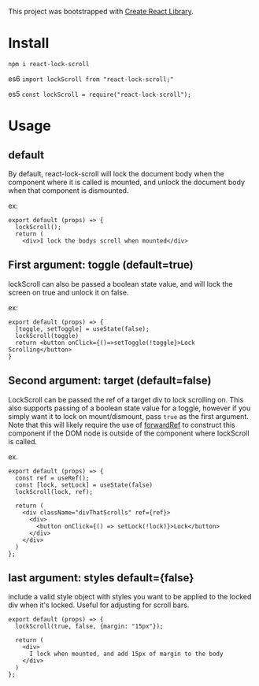 This project was bootstrapped with [Create React Library](https://github.com/dimimikadze/create-react-library).

# Install

`npm i react-lock-scroll`

es6
`import lockScroll from "react-lock-scroll;"`

es5
`const lockScroll = require("react-lock-scroll");`

# Usage

## default

By default, react-lock-scroll will lock the document body when the component where it is called is mounted, and unlock the document body when that component is dismounted.

ex:
```
export default (props) => {
  lockScroll();
  return (
    <div>I lock the bodys scroll when mounted</div>
```

## First argument: toggle (default=true)

lockScroll can also be passed a boolean state value, and will lock the screen on true and unlock it on false.

ex:
```
export default (props) => {
  [toggle, setToggle] = useState(false);
  lockScroll(toggle)
  return <button onClick={()=>setToggle(!toggle}>Lock Scrolling</button>
}
```

## Second argument: target (default=false)

LockScroll can be passed the ref of a target div to lock scrolling on. This also supports passing of a boolean state value for a toggle, however if you simply want it to lock on mount/dismount, pass `true` as the first argument. Note that this will likely require the use of [forwardRef](https://reactjs.org/docs/forwarding-refs.html) to construct this component if the DOM node is outside of the component where lockScroll is called.

ex.
```
export default (props) => {
  const ref = useRef();
  const [lock, setLock] = useState(false)
  lockScroll(lock, ref);
  
  return (
    <div className="divThatScrolls" ref={ref}>
      <div>
        <button onClick={() => setLock(!lock)}>Lock</button>
      </div>
    </div>
  )
};
```
## last argument: styles default={false}

include a valid style object with styles you want to be applied to the locked div when it's locked. Useful for adjusting for scroll bars.

```
export default (props) => {
  lockScroll(true, false, {margin: "15px"});
  
  return (
    <div>
      I lock when mounted, and add 15px of margin to the body
    </div>
  )
};
```